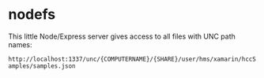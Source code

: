 # nodefs


This little Node/Express server gives access to all files with UNC path names:

`http://localhost:1337/unc/{COMPUTERNAME}/{SHARE}/user/hms/xamarin/hccSamples/samples.json`

 